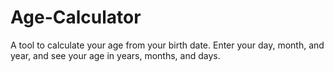 # Age-Calculator
A tool to calculate your age from your birth date. Enter your day, month, and year, and see your age in years, months, and days.
